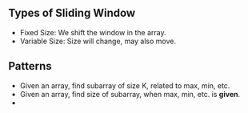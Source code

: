 


## Types of Sliding Window
- Fixed Size: We shift the window in the array.
- Variable Size: Size will change, may also move.

## Patterns
- Given an array, find subarray of size K, related to max, min, etc.
- Given an array, find size of subarray, when max, min, etc. is **given**.
- 